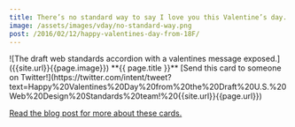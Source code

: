 ```yaml
---
title: There’s no standard way to say I love you this Valentine’s day.
image: /assets/images/vday/no-standard-way.png
post: /2016/02/12/happy-valentines-day-from-18F/
---
```

<meta name="twitter:card" content="photo" />
<meta name="twitter:title" content="{{ page.title }}" />
<meta name="twitter:image" content="{{site.url}}{{page.image}}" />
<meta name="twitter:url" content="{{ page.post }}" />
![The draft web standards accordion with a valentines message exposed.]({{site.url}}{{page.image}})
**{{ page.title }}** [Send this card to someone on Twitter!](https://twitter.com/intent/tweet?text=Happy%20Valentines%20Day%20from%20the%20Draft%20U.S.%20Web%20Design%20Standards%20team!%20{{site.url}}{{page.url}})

[Read the blog post for more about these cards.]({{site.url}}{{page.post}})

